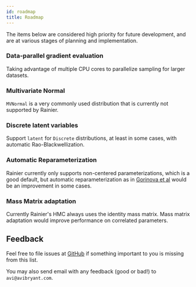 ```yaml
---
id: roadmap
title: Roadmap
---
```


The items below are considered high priority for future development, and are at various stages of planning and implementation.

### Data-parallel gradient evaluation

Taking advantage of multiple CPU cores to parallelize sampling for larger datasets.

### Multivariate Normal

`MVNormal` is a very commonly used distribution that is currently not supported by Rainier.

### Discrete latent variables

Support `latent` for `Discrete` distributions, at least in some cases, with automatic Rao-Blackwellization.

### Automatic Reparameterization

Rainier currently only supports non-centered parameterizations, which is a good default, but automatic reparameterization as in
[Gorinova et al](https://arxiv.org/pdf/1906.03028.pdf) would be an improvement in some cases.

### Mass Matrix adaptation

Currently Rainier's HMC always uses the identity mass matrix. Mass matrix adaptation would improve performance on correlated parameters.

## Feedback

Feel free to file issues at [GitHub](https://github.com/stripe/rainier/issues) if something important to you is missing from this list.

You may also send email with any feedback (good or bad!) to `avi@avibryant.com`.